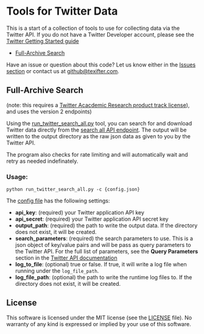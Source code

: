 # Tools for Twitter Data

This is a start of a collection of tools to use for collecting data via the Twitter API. If you do not have a Twitter Developer account, please see the [Twitter Getting Started guide](https://developer.twitter.com/en/docs/twitter-api/getting-started/guide)

-   [Full-Archive Search](#Full-Archive-Search)

Have an issue or question about this code? Let us know either in the [Issues section](https://github.com/texifter/tools-for-twitter/issues) or contact us at [github@texifter.com](mailto:github@texifter.com).

## Full-Archive Search

(note: this requires a [Twitter Acacdemic Research product track license](https://developer.twitter.com/en/docs/twitter-api/tweets/search/introduction)), and uses the version 2 endpoints)

Using the [run_twitter_search_all.py](./run_twitter_search_all.py) tool, you can search for and download Twitter data directly from the [search all API endpoint](https://developer.twitter.com/en/docs/twitter-api/tweets/search/api-reference/get-tweets-search-all). The output will be written to the output directory as the raw json data as given to you by the Twitter API.

The program also checks for rate limiting and will automatically wait and retry as needed indefinately.

### Usage:

```
python run_twitter_search_all.py -c {config.json}
```

The [config file](./config.json) has the following settings:

-   **api_key**: (required) your Twitter application API key
-   **api_secret**: (required) your Twitter application API secret key
-   **output_path**: (required) the path to write the output data. If the directory does not exist, it will be created.
-   **search_parameters**: (required) the search parameters to use. This is a json object of key/value pairs and will be pass as query parameters to the Twitter API. For the full list of parameters, see the **Query Parameters** section in the [Twitter API documentation](https://developer.twitter.com/en/docs/twitter-api/tweets/search/api-reference/get-tweets-search-all)
-   **log_to_file**: (optional) true or false. If true, it will write a log file when running under the `log_file_path`.
-   **log_file_path**: (optional) the path to write the runtime log files to. If the directory does not exist, it will be created.

## License

This software is licensed under the MIT license (see the [LICENSE](./LICENSE) file). No warranty of any kind is expressed or implied by your use of this software.
